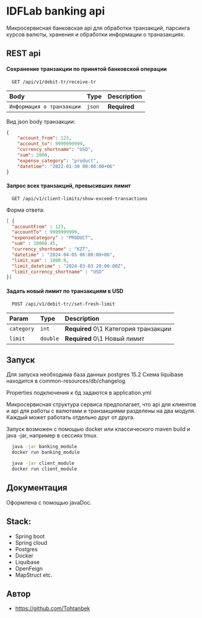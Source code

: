 
# IDFLab banking api

Микросервисная банковская api для обработки транзакций, парсинга курсов валюты, хранения и обработки информации о траназакциях.


## REST api

#### Сохранение транзакции по принятой банковской операции

```http
  GET /api/v1/debit-tr/receive-tr
```

| Body | Type     | Description                |
| :-------- | :------- | :------------------------- |
| `Информация о транзакции` | `json` | **Required** |

Вид json body транзакции:
```json
{
    "account_from": 123,
    "account_to": 9999999999,
    "currency_shortname": "USD",
    "sum": 2000,
    "expense_category": "product",
    "datetime": "2022-01-30 00:00:00+06"
}
```


#### Запрос всех транзакций, превысивших лимит

```http
  GET /api/v1/client-limits/show-exceed-transactions
```

Форма ответа:
```json
[ {
  "accountFrom" : 123,
  "accountTo" : 9999999999,
  "expenseCategory" : "PRODUCT",
  "sum" : 10000.45,
  "currency_shortname" : "KZT",
  "datetime" : "2024-04-05 06:00:00+06",
  "limit_sum" : 1000.0,
  "limit_datetime" : "2024-03-03 20:00:00Z",
  "limit_currency_shortname" : "USD"
}]
```

#### Задать новый лимит по транзакциям в USD

```http
  POST /api/v1/debit-tr//set-fresh-limit
```

| Param | Type     | Description                |
| :-------- | :------- | :------------------------- |
| `category` | `int` | **Required** 0\1 Категория транзакции
| `limit` | `double` | **Required** 0\1 Новый лимит



## Запуск

Для запуска необходима база данных postgres 15.2 Схема liquibase находится в common-resources/db/changelog.

Properties подключения к бд задаются в application.yml

Микросервисная структура сервиса предполагает, что api для клиентов и api для работы с валютами и транзакциями разделены на два модуля. Каждый может работать отдельно друг от друга.

Запуск возможен с помощью docker или классического maven build и java -jar, например в сессиях tmux.


```bash
  java -jar banking_module
  docker run banking_module
```
```bash
  java -jar client_module
  docker run client_module
```
    
## Документация
Оформлена с помощью javaDoc.


## Stack:
- Spring boot
- Spring cloud
- Postgres
- Docker
- Liquibase
- OpenFeign
- MapStruct
etc.
## Автор

- https://github.com/Tohtanbek

